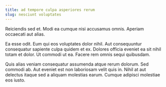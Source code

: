 ```yaml
---
title: ad tempore culpa asperiores rerum
slug: nesciunt voluptates
---
```


Reiciendis sed et. Modi ea cumque nisi accusamus omnis. Aperiam occaecati aut alias.

Ea esse odit. Eum qui eos voluptates dolor nihil. Aut consequuntur consequatur sapiente culpa quidem et ex. Dolores officia eveniet ea sit nihil totam et dolor. Ut commodi ut ea. Facere rem omnis sequi quibusdam.

Quis alias veniam consequatur assumenda atque rerum dolorum. Sed commodi ab. Aut eveniet est non laboriosam velit quis in. Nihil at aut delectus itaque sed a aliquam molestias earum. Cumque adipisci molestiae eos iusto.
